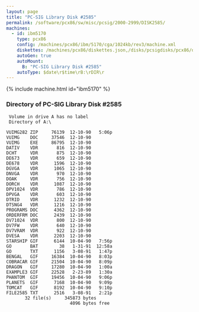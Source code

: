 ```yaml
---
layout: page
title: "PC-SIG Library Disk #2585"
permalink: /software/pcx86/sw/misc/pcsig/2000-2999/DISK2585/
machines:
  - id: ibm5170
    type: pcx86
    config: /machines/pcx86/ibm/5170/cga/1024kb/rev3/machine.xml
    diskettes: /machines/pcx86/diskettes.json,/disks/pcsigdisks/pcx86/diskettes.json
    autoGen: true
    autoMount:
      B: "PC-SIG Library Disk #2585"
    autoType: $date\r$time\rB:\rDIR\r
---
```


{% include machine.html id="ibm5170" %}

### Directory of PC-SIG Library Disk #2585

     Volume in drive A has no label
     Directory of A:\

    VUIMG282 ZIP     76139  12-10-90   5:06p
    VUIMG    DOC     37546  12-10-90
    VUIMG    EXE     86795  12-10-90
    DATIV    VDR       816  12-10-90
    DCHT     VDR       875  12-10-90
    DE673    VDR       659  12-10-90
    DE678    VDR      1596  12-10-90
    DGVGA    VDR      1065  12-10-90
    DNVGA    VDR       970  12-10-90
    DOAK     VDR       756  12-10-90
    DORCH    VDR      1087  12-10-90
    DPV1024  VDR       786  12-10-90
    DPVGA    VDR       603  12-10-90
    DTRID    VDR      1232  12-10-90
    DTSNG4   VDR      1216  12-10-90
    PROGRAMS DOC      4362  12-10-90
    ORDERFRM DOC      2439  12-10-90
    DV71024  VDR       800  12-10-90
    DV7FW    VDR       640  12-10-90
    DV7VRAM  VDR       922  12-10-90
    DVESA    VDR      2203  12-10-90
    STARSHIP GIF      6144  10-04-90   7:56p
    GO       BAT        38   1-31-91  12:58a
    GO       TXT      1156   3-08-91   1:47p
    BENGAL   GIF     16384  10-04-90   8:03p
    COBRACAR GIF     21504  10-04-90   8:09p
    DRAGON   GIF     17280  10-04-90   1:00a
    EXAMPLE3 GIF     22528   2-23-89   1:30a
    PHANTOM  GIF     19456  10-04-90   9:06p
    PLANETS  GIF      7168  10-04-90   9:09p
    TOMCAT   GIF      8192  10-04-90   9:10p
    FILE2585 TXT      2516   3-08-91   2:21p
           32 file(s)     345873 bytes
                            4096 bytes free
